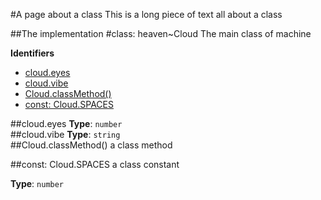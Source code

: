 #A page about a class
This is a long piece of text all about a class

##The implementation
<a name="module_heaven.Cloud"></a>
#class: heaven~Cloud
The main class of machine

**Identifiers**


* [cloud.eyes](#module_heaven.Cloud#eyes)
* [cloud.vibe](#module_heaven.Cloud#vibe)
* [Cloud.classMethod()](#module_heaven.Cloud.classMethod)
* [const: Cloud.SPACES](#module_heaven.Cloud.SPACES)

<a name="module_heaven.Cloud#eyes"></a>
##cloud.eyes
**Type**: `number`  
<a name="module_heaven.Cloud#vibe"></a>
##cloud.vibe
**Type**: `string`  
<a name="module_heaven.Cloud.classMethod"></a>
##Cloud.classMethod()
a class method

<a name="module_heaven.Cloud.SPACES"></a>
##const: Cloud.SPACES
a class constant

**Type**: `number`  

